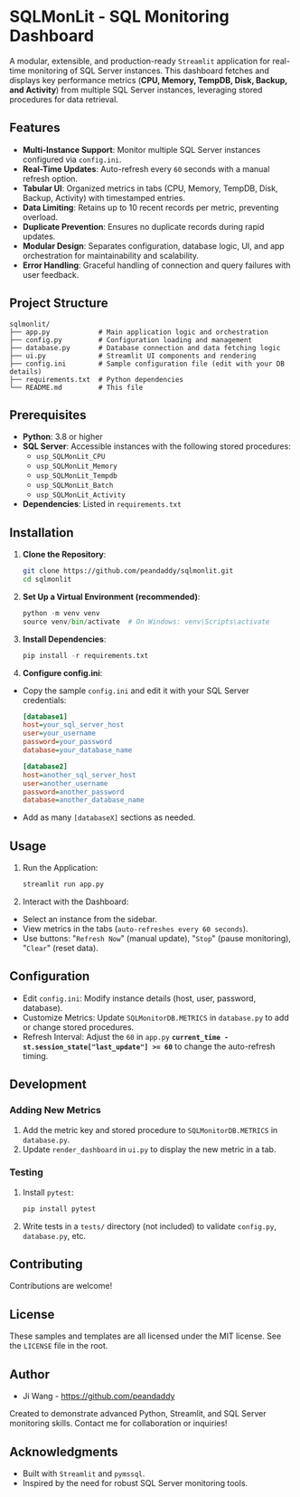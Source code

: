 # SQLMonLit - SQL Monitoring Dashboard

A modular, extensible, and production-ready `Streamlit` application for real-time monitoring of SQL Server instances. This dashboard fetches and displays key performance metrics (**CPU, Memory, TempDB, Disk, Backup, and Activity**) from multiple SQL Server instances, leveraging stored procedures for data retrieval.

## Features
- **Multi-Instance Support**: Monitor multiple SQL Server instances configured via `config.ini`.
- **Real-Time Updates**: Auto-refresh every `60` seconds with a manual refresh option.
- **Tabular UI**: Organized metrics in tabs (CPU, Memory, TempDB, Disk, Backup, Activity) with timestamped entries.
- **Data Limiting**: Retains up to 10 recent records per metric, preventing overload.
- **Duplicate Prevention**: Ensures no duplicate records during rapid updates.
- **Modular Design**: Separates configuration, database logic, UI, and app orchestration for maintainability and scalability.
- **Error Handling**: Graceful handling of connection and query failures with user feedback.

## Project Structure
```
sqlmonlit/
├── app.py            # Main application logic and orchestration
├── config.py         # Configuration loading and management
├── database.py       # Database connection and data fetching logic
├── ui.py             # Streamlit UI components and rendering
├── config.ini        # Sample configuration file (edit with your DB details)
├── requirements.txt  # Python dependencies
└── README.md         # This file
```


## Prerequisites
- **Python**: 3.8 or higher
- **SQL Server**: Accessible instances with the following stored procedures:
  - `usp_SQLMonLit_CPU`
  - `usp_SQLMonLit_Memory`
  - `usp_SQLMonLit_Tempdb`
  - `usp_SQLMonLit_Batch`
  - `usp_SQLMonLit_Activity`
- **Dependencies**: Listed in `requirements.txt`

## Installation
1. **Clone the Repository**: 
   ```bash
   git clone https://github.com/peandaddy/sqlmonlit.git
   cd sqlmonlit
   ```
2. **Set Up a Virtual Environment (recommended)**: 
    ```python
    python -m venv venv
    source venv/bin/activate  # On Windows: venv\Scripts\activate
    ```
3. **Install Dependencies**: 
    ```python
    pip install -r requirements.txt
    ```
4. **Configure config.ini**: 
*  Copy the sample `config.ini` and edit it with your SQL Server credentials:
    ```ini
    [database1]
    host=your_sql_server_host
    user=your_username
    password=your_password
    database=your_database_name
    
    [database2]
    host=another_sql_server_host
    user=another_username
    password=another_password
    database=another_database_name
    ```
* Add as many `[databaseX]` sections as needed.

## Usage
1. Run the Application:
    ```bash
    streamlit run app.py
    ```
2. Interact with the Dashboard:
* Select an instance from the sidebar.
* View metrics in the tabs (`auto-refreshes every 60 seconds`).
* Use buttons: "`Refresh Now`" (manual update), "`Stop`" (pause monitoring), "`Clear`" (reset data).

## Configuration
* Edit `config.ini`: Modify instance details (host, user, password, database).
* Customize Metrics: Update `SQLMonitorDB.METRICS` in `database.py` to add or change stored procedures.
* Refresh Interval: Adjust the `60` in `app.py` **`current_time - st.session_state["last_update"] >= 60`** to change the auto-refresh timing.

## Development
### Adding New Metrics
1. Add the metric key and stored procedure to `SQLMonitorDB.METRICS` in `database.py`.
2. Update `render_dashboard` in `ui.py` to display the new metric in a tab.
### Testing
1. Install `pytest`: 
    ```python
    pip install pytest
    ```
2. Write tests in a `tests/` directory (not included) to validate `config.py`, `database.py`, etc.

## Contributing
Contributions are welcome!

## License
These samples and templates are all licensed under the MIT license. See the `LICENSE` file in the root.

## Author
* Ji Wang - <a href="https://github.com/peandaddy" target="_blank">https://github.com/peandaddy</a>

Created to demonstrate advanced Python, Streamlit, and SQL Server monitoring skills. Contact me for collaboration or inquiries!

## Acknowledgments
* Built with `Streamlit` and `pymssql`.
* Inspired by the need for robust SQL Server monitoring tools.
